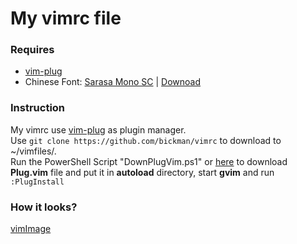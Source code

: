 # My vimrc file

### Requires
* [vim-plug](https://github.com/junegunn/vim-plug)
* Chinese Font: [Sarasa Mono SC](https://github.com/be5invis/Sarasa-Gothic) | [Downoad](https://github.com/be5invis/Sarasa-Gothic/releases/download/v0.10.2/sarasa-gothic-ttf-0.10.2.7z)

### Instruction
My vimrc use [vim-plug](https://github.com/junegunn/vim-plug) as plugin manager.  
Use `git clone https://github.com/bickman/vimrc` to download to ~/vimfiles/.   
Run the PowerShell Script "DownPlugVim.ps1" or [here](https://github.com/junegunn/vim-plug) to download **Plug.vim** file and put it in **autoload** directory, start **gvim** and run `:PlugInstall`

### How it looks?
[vimImage](image/vimImage01.png)
